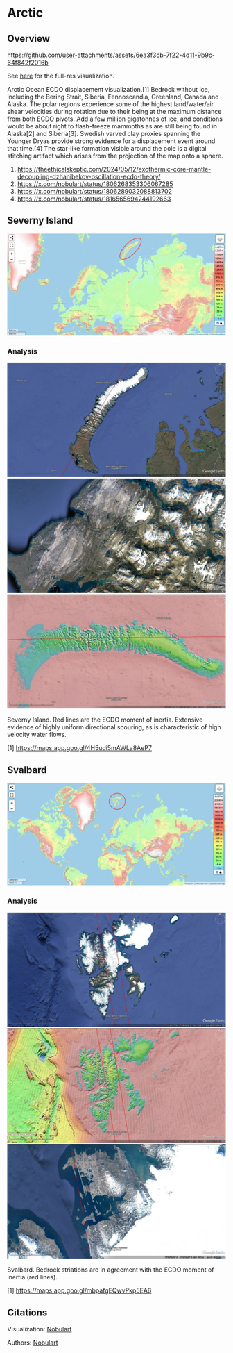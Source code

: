# Arctic

## Overview

https://github.com/user-attachments/assets/6ea3f3cb-7f22-4d11-9b9c-64f842f2016b

See [here](https://github.com/sovrynn/ecdo/tree/master/6-LITERATURE-MEDIA/nobulart/ecdo-visualizations) for the full-res visualization.

Arctic Ocean ECDO displacement visualization.[1] Bedrock without ice, including the Bering Strait, Siberia, Fennoscandia, Greenland, Canada and Alaska. The polar regions experience some of the highest land/water/air shear velocities during rotation due to their being at the maximum distance from both ECDO pivots. Add a few million gigatonnes of ice, and conditions would be about right to flash-freeze mammoths as are still being found in Alaska[2] and Siberia[3]. Swedish varved clay proxies spanning the Younger Dryas provide strong evidence for a displacement event around that time.[4] The star-like formation visible around the pole is a digital stitching artifact which arises from the projection of the map onto a sphere.

1. https://theethicalskeptic.com/2024/05/12/exothermic-core-mantle-decoupling-dzhanibekov-oscillation-ecdo-theory/
2. https://x.com/nobulart/status/1806268353306067285
3. https://x.com/nobulart/status/1806289032088813702
4. https://x.com/nobulart/status/1816565694244192663

## Severny Island

![arctic](img/severny.png "arctic")

### Analysis

![s1](img/severny-island.jpg "s1")
![s2](img/severny-island2.jpg "s2")
![s3](img/severny-island3.jpg "s3")

Severny Island. Red lines are the ECDO moment of inertia. Extensive evidence of highly uniform directional scouring, as is characteristic of high velocity water flows.

[1] https://maps.app.goo.gl/4H5udi5mAWLa8AeP7

## Svalbard

![arctic](img/svalbard.png "arctic")

### Analysis

![s1](img/svalbard.jpg "s1")
![s2](img/svalbard2.jpg "s2")
![s3](img/svalbard3.jpg "s3")

Svalbard. Bedrock striations are in agreement with the ECDO moment of inertia (red lines).

[1] https://maps.app.goo.gl/mbpafgEQwvPkp5EA6

## Citations

Visualization: [Nobulart](https://nobulart.com)

Authors: [Nobulart](https://nobulart.com)